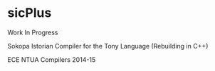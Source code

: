 # sicPlus
Work In Progress

Sokopa Istorian Compiler for the Tony Language (Rebuilding in C++)

ECE NTUA Compilers 2014-15
